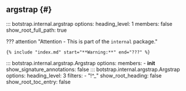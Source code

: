 ## argstrap {#}

<!-- prettier-ignore -->
::: botstrap.internal.argstrap
    options:
      heading_level: 1
      members: false
      show_root_full_path: true

??? attention "Attention - This is part of the `internal` package."

    {% include "index.md" start="**Warning:**" end="???" %}

<!-- prettier-ignore -->
::: botstrap.internal.argstrap.Argstrap
    options:
      members:
        - __init__
      show_signature_annotations: false
::: botstrap.internal.argstrap.Argstrap
    options:
      heading_level: 3
      filters:
        - "!^_"
      show_root_heading: false
      show_root_toc_entry: false

<link rel="stylesheet" href="../../stylesheets/argstrap.css" />
<link rel="stylesheet" href="../../stylesheets/nav-code.css" />
